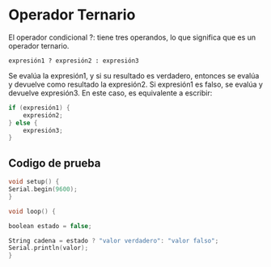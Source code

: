 # Operador Ternario
El operador condicional ?: tiene tres operandos, lo que significa que es un operador ternario.

```expresión1 ? expresión2 : expresión3```

Se evalúa la expresión1, y si su resultado es verdadero, entonces se evalúa y devuelve como resultado la expresión2. Si expresión1 es falso, se evalúa y devuelve expresión3. En este caso, es equivalente a escribir:

```c++
if (expresión1) {
    expresión2;
} else {
    expresión3;
}
```

## Codigo de prueba
```c++
void setup() {
Serial.begin(9600);
}

void loop() {

boolean estado = false;

String cadena = estado ? "valor verdadero": "valor falso";
Serial.println(valor);
}

```
